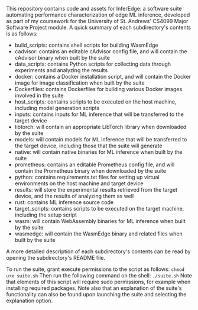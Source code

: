 This repository contains code and assets for InferEdge: a software suite automating performance characterization of edge ML inference, developed as part of my coursework for the University of St. Andrews' CS4099 Major Software Project module. A quick summary of each subdirectory's contents is as follows:

* build_scripts: contains shell scripts for building WasmEdge
* cadvisor: contains an editable cAdvisor config file, and will contain the cAdvisor binary when built by the suite
* data_scripts: contains Python scripts for collecting data through experiments and analyzing the results
* docker: contains a Docker installation script, and will contain the Docker image for image classification when built by the suite
* Dockerfiles: contains Dockerfiles for building various Docker images involved in the suite
* host_scripts: contains scripts to be executed on the host machine, including model generation scripts
* inputs: contains inputs for ML inference that will be transferred to the target device
* libtorch: will contain an appropriate LibTorch library when downloaded by the suite
* models: will contain models for ML inference that will be transferred to the target device, including those that the suite will generate
* native: will contain native binaries for ML inference when built by the suite
* prometheus: contains an editable Prometheus config file, and will contain the Prometheus binary when downloaded by the suite
* python: contains requirements.txt files for setting up virtual environments on the host machine
and target device
* results: will store the experimental results retrieved from the target device, and the results of analyzing them as well
* rust: contains ML inference source code
* target_scripts: contains scripts to be executed on the target machine, including the setup script
* wasm: will contain WebAssembly binaries for ML inference when built by the suite
* wasmedge: will contain the WasmEdge binary and related files when built by the suite

A more detailed description of each subdirectory's contents can be read by opening 
the subdirectory's README file. 

To run the suite, grant execute permissions to the script as follows:
`chmod u+x suite.sh`
Then run the following command on the shell:
`./suite.sh`
Note that elements of this script will require sudo permissions, for example when installing
required packages. Note also that an explanation of the suite's functionality can also be found upon
launching the suite and selecting the explanation option.
